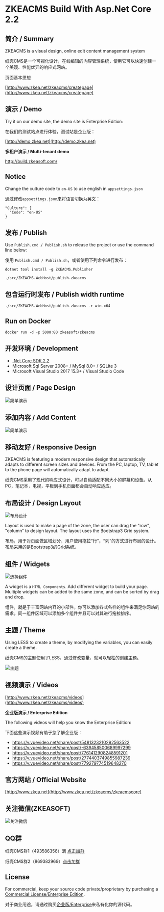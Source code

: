 ﻿# ZKEACMS Build With Asp.Net Core 2.2
## 简介 / Summary
ZKEACMS is a visual design, online edit content management system

纸壳CMS是一个可视化设计，在线编辑的内容管理系统，使用它可以快速创建一个美观、性能优异的响应式网站。

页面基本思想

[http://www.zkea.net/zkeacms/createpage](http://www.zkea.net/zkeacms/createpage)
## 演示 / Demo
Try it on our demo site, the demo site is Enterprise Edition:

在我们的测试站点进行体验，测试站是企业版：

[http://demo.zkea.net](http://demo.zkea.net)

**多租户演示 / Multi-tenant demo**

http://build.zkeasoft.com/

## Notice
Change the culture code to `en-US` to use english in `appsettings.json`

通过修改`appsettings.json`来将语言切换为英文：

```
"Culture": {
  "Code": "en-US"
}
```
## 发布 / Publish

Use `Publish.cmd / Publish.sh` to release the project or use the command line below:

使用 `Publish.cmd / Publish.sh`，或者使用下列命令进行发布：
```
dotnet tool install -g ZKEACMS.Publisher
```
```
./src/ZKEACMS.WebHost/publish-zkeacms
```
## 包含运行时发布 / Publish width runtime
```
./src/ZKEACMS.WebHost/publish-zkeacms -r win-x64
```
## Run on Docker
```
docker run -d -p 5000:80 zkeasoft/zkeacms
```

## 开发环境 / Development
* [.Net Core SDK 2.2](https://aka.ms/dotnet-download)
* Microsoft Sql Server 2008+ / MySql 8.0+ / SQLite 3
* Microsoft Visual Studio 2017 15.3+ / Visual Studio Code

## 设计页面 / Page Design
![简单演示](http://ww4.sinaimg.cn/mw690/005zTNGqgw1f5e6o2kejlg30dw08an3g.gif)

## 添加内容 / Add Content
![简单演示](http://ww3.sinaimg.cn/mw690/005zTNGqgw1f4wcc6gjqqg30dw08g4jr.gif)

## 移动友好 / Responsive Design
ZKEACMS is featuring a modern responsive design that automatically adapts to different screen sizes and devices. From the PC, laptop, TV, tablet to the phone page will automatically adapt to adapt.

纸壳CMS采用了现代的响应式设计，可以自动适配不同大小的屏幕和设备。从PC，笔记本，电视，平板到手机页面都会自动响应适应。

## 布局设计 / Design Layout
![布局设计](https://cloud.githubusercontent.com/assets/6006218/23800807/b4298c0a-05e8-11e7-834f-fef335e64a94.jpg)

Layout is used to make a page of the zone, the user can drag the "row", "column" to design layout. The layout uses the Bootstrap3 Grid system.

布局，用于对页面做区域划分，用户使用拖拉“行”，“列”的方式进行布局的设计。布局采用的是Bootstrap3的Grid系统。


## 组件 / Widgets
![选择组件](https://cloud.githubusercontent.com/assets/6006218/23800984/5c243978-05e9-11e7-8804-6a82e92b519b.png)

A widget is a `HTML Components`. Add different widget to build your page. Multiple widgets can be added to the same zone, and can be sorted by drag and drop. 

组件，就是于丰富网站内容的小部件。你可以添加各式各样的组件来满足你网站的需求。同一组件区域可以添加多个组件并且可以对其进行拖拉排序。

## 主题 / Theme

Using LESS to create a theme, by modifying the variables, you can easily create a theme.

纸壳CMS的主题使用了LESS，通过修改变量，就可以轻松的创建主题。

![主题](https://cloud.githubusercontent.com/assets/6006218/23801129/f5be52ee-05e9-11e7-8a7e-6465a4cb3c9f.jpg)

## 视频演示 / Videos
[http://www.zkea.net/zkeacms/videos](http://www.zkea.net/zkeacms/videos)

**企业版演示 / Enterprise Edition**

The following videos will help you know the Enterprise Edition:

下面这些演示视频有助于您了解企业版：
- https://v.vuevideo.net/share/post/5481323210292563522 
- https://v.vuevideo.net/share/post/-639458500689997299
- https://v.vuevideo.net/share/post/7761412908248591201 
- https://v.vuevideo.net/share/post/2774403749855987239 
- https://v.vuevideo.net/share/post/779279774519648270 


## 官方网站 / Official Website
[http://www.zkea.net](http://www.zkea.net/zkeacms/zkeacmscore)


## 关注微信(ZKEASOFT)
![关注微信](http://www.zkea.net/UpLoad/Images/20160318/263801921375bdf2.jpg)

## QQ群
纸壳CMS群1（493586356）满 [点击加群](https://jq.qq.com/?_wv=1027&k=5SlfPaT)

纸壳CMS群2（869382969）[点击加群](https://jq.qq.com/?_wv=1027&k=5A7a3Zt)

## License
For commercial, keep your source code private/proprietary by purchasing a [Commercial License/Enterprise Edition](https://github.com/SeriaWei/ZKEACMS.Core/wiki/Purchase-commercial-license).

对于商业用途，请通过购买[企业版/Enterprise](http://www.zkea.net/zkeacms/enterprise)来私有化你的源代码。
